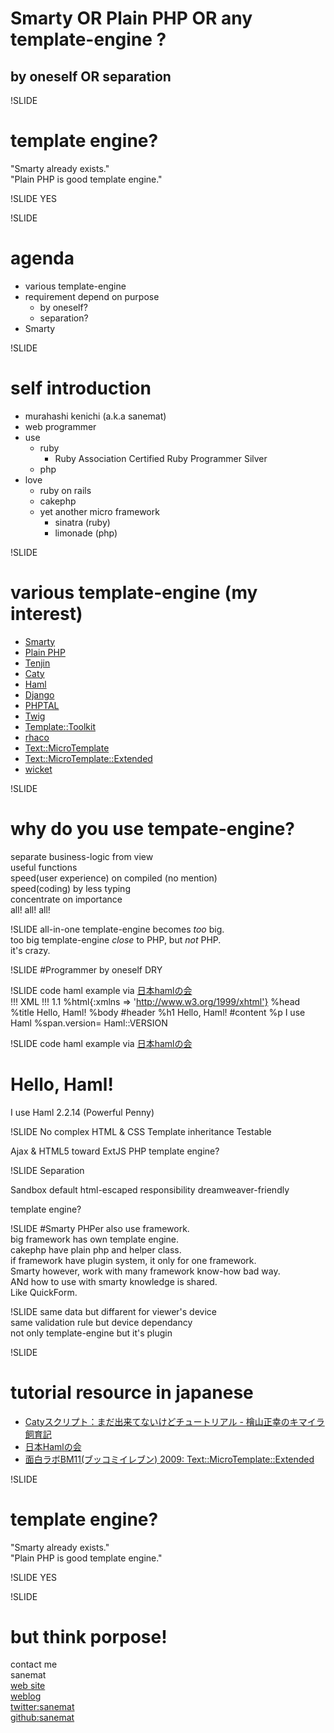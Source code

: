 # Smarty OR Plain PHP OR any template-engine ?
## by oneself OR separation

!SLIDE
# template engine?
"Smarty already exists."  
"Plain PHP is good template engine."  

!SLIDE
YES

!SLIDE
# agenda
* various template-engine
* requirement depend on purpose
    * by oneself?
    * separation?
* Smarty

!SLIDE
# self introduction
* murahashi kenichi (a.k.a sanemat)
* web programmer
* use
    * ruby
        * Ruby Association Certified Ruby Programmer Silver
    * php
* love
    * ruby on rails
    * cakephp
    * yet another micro framework
        * sinatra (ruby)
        * limonade (php)

!SLIDE
# various template-engine (my interest)
* [Smarty](http://www.smarty.net/)
* [Plain PHP](http://www.php.net/)
* [Tenjin](http://www.kuwata-lab.com/tenjin/)
* [Caty](http://bitbucket.org/m_hiyama/caty-python-proto1/)
* [Haml](http://haml-lang.com/)
* [Django](http://www.djangoproject.com/)
* [PHPTAL](http://phptal.org/)
* [Twig](http://www.twig-project.org/)
* [Template::Toolkit](http://search.cpan.org/dist/Template-Toolkit/)
* [rhaco](http://rhaco.org/)
* [Text::MicroTemplate](http://search.cpan.org/dist/Text-MicroTemplate/)
* [Text::MicroTemplate::Extended](http://search.cpan.org/dist/Text-MicroTemplate-Extended/)
* [wicket](http://wicket.apache.org/)

!SLIDE
# why do you use tempate-engine?
separate business-logic from view  
useful functions  
speed(user experience) on compiled (no mention)  
speed(coding) by less typing  
concentrate on importance  
all! all! all!

!SLIDE
all-in-one template-engine becomes *too* big.  
too big template-engine *close* to PHP, but *not* PHP.  
it's crazy.  

!SLIDE
#Programmer by oneself
DRY

!SLIDE code
haml example via [日本hamlの会](http://haml.ursm.jp/)  
    !!! XML
    !!! 1.1
    %html{:xmlns => 'http://www.w3.org/1999/xhtml'}
      %head
        %title Hello, Haml!
      %body
        #header
          %h1 Hello, Haml!
        #content
          %p
            I use Haml
            %span.version= Haml::VERSION

!SLIDE code
haml example via [日本hamlの会](http://haml.ursm.jp/)  
    <?xml version='1.0' encoding='utf-8' ?>
    <!DOCTYPE html PUBLIC "-//W3C//DTD XHTML 1.1//EN" "http://www.w3.org/TR/xhtml11/DTD/xhtml11.dtd">
    <html xmlns='http://www.w3.org/1999/xhtml'>
      <head>
        <title>Hello, Haml!</title>
      </head>
      <body>
        <div id='header'>
          <h1>Hello, Haml!</h1>
        </div>
        <div id='content'>
          <p>
            I use Haml
            <span class='version'>2.2.14 (Powerful Penny)</span>
          </p>
        </div>
      </body>
    </html>

!SLIDE
No complex HTML & CSS
Template inheritance
Testable

Ajax & HTML5
toward ExtJS
PHP template engine?

!SLIDE
Separation

Sandbox
default html-escaped
responsibility
dreamweaver-friendly

template engine?

!SLIDE
#Smarty
PHPer also use framework.  
big framework has own template engine.  
cakephp have plain php and helper class.  
if framework have plugin system, it only for one framework.  
Smarty however, work with many framework know-how bad way.  
ANd how to use with smarty knowledge is shared.  
Like QuickForm.  

!SLIDE
same data but diffarent for viewer's device  
same validation rule but device dependancy  
not only template-engine but it's plugin  

!SLIDE
# tutorial resource in japanese

* [Catyスクリプト：まだ出来てないけどチュートリアル - 檜山正幸のキマイラ飼育記](http://d.hatena.ne.jp/m-hiyama/20090907/1252284661)
* [日本Hamlの会](http://haml.ursm.jp/)
* [面白ラボBM11(ブッコミイレブン) 2009: Text::MicroTemplate::Extended](http://bm11.kayac.com/2009/project/text-microtemplate-extended/)

!SLIDE
# template engine?
"Smarty already exists."  
"Plain PHP is good template engine."

!SLIDE
YES

!SLIDE
# but think porpose!
contact me  
sanemat  
[web site](http://sane.jp/)  
[weblog](http://sane.justblog.jp/)  
[twitter:sanemat](http://twitter.com/sanemat)  
[github:sanemat](http://github.com/sanemat)  
